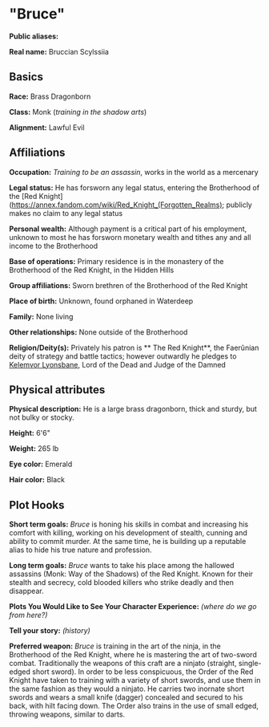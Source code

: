 # "Bruce" 

**Public aliases:** 

**Real name:** Bruccian Scylssiia

## Basics

**Race:** Brass Dragonborn

**Class:** Monk (*training in the shadow arts*)

**Alignment:** Lawful Evil

## Affiliations

**Occupation:** *Training to be an assassin*, works in the world as a mercenary

**Legal status:** He has forsworn any legal status, entering the Brotherhood of the [Red Knight](https://annex.fandom.com/wiki/Red_Knight_(Forgotten_Realms); publicly makes no claim to any legal status

**Personal wealth:** Although payment is a critical part of his employment, unknown to most he has forsworn monetary wealth and tithes any and all income to the Brotherhood

**Base of operations:** Primary residence is in the monastery of the Brotherhood of the Red Knight, in the Hidden Hills

**Group affiliations:** Sworn brethren of the Brotherhood of the Red Knight

**Place of birth:** Unknown, found orphaned in Waterdeep

**Family:** None living

**Other relationships:** None outside of the Brotherhood

**Religion/Deity(s):** Privately his patron is ** The Red Knight**, the Faerûnian deity of strategy and battle tactics; however outwardly he pledges to [Kelemvor Lyonsbane](https://annex.fandom.com/wiki/Kelemvor_Lyonsbane), Lord of the Dead and Judge of the Damned

## Physical attributes

**Physical description:** He is a large brass dragonborn, thick and sturdy, but not bulky or stocky. 

**Height:** 6'6"

**Weight:** 265 lb

**Eye color:** Emerald

**Hair color:** Black

## Plot Hooks

**Short term goals:** *Bruce* is honing his skills in combat and increasing his comfort with killing, working on his development of stealth, cunning and ability to commit murder. At the same time, he is building up a reputable alias to hide his true nature and profession. 

**Long term goals:** *Bruce* wants to take his place among the hallowed assassins (Monk: Way of the Shadows) of the Red Knight. Known for their stealth and secrecy, cold blooded killers who strike deadly and then disappear.  

**Plots You Would Like to See Your Character Experience:** _(where do we go from here?)_

**Tell your story:** _(history)_

**Preferred weapon:** *Bruce* is training in the art of the ninja, in the Brotherhood of the Red Knight, where he is mastering the art of two-sword combat. Traditionally the weapons of this craft are a ninjato (straight, single-edged short sword). In order to be less conspicuous, the Order of the Red Knight have taken to training with a variety of short swords, and use them in the same fashion as they would a ninjato. He carries two inornate short swords and wears a small knife (dagger) concealed and secured to his back, with hilt facing down. The Order also trains in the use of small edged, throwing weapons, similar to darts. 
